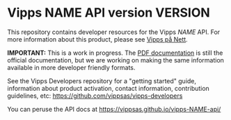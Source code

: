 # Vipps NAME API version VERSION

This repository contains developer resources for the Vipps *NAME* API.
For more information about this product, please see
[Vipps på Nett](https://www.vipps.no/bedrift/vipps-pa-nett).

**IMPORTANT:** This is a work in progress. The [PDF documentation](original-docs/)
is still the official documentation, but we are working on making the same
information available in more developer friendly formats.

See the Vipps Developers repository for
a "getting started" guide,
information about product activation,
contact information,
contribution guidelines,
etc:
https://github.com/vippsas/vipps-developers  

You can peruse the API docs at https://vippsas.github.io/vipps-NAME-api/
